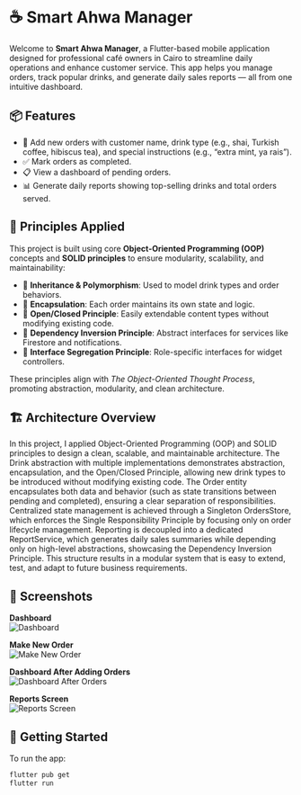 # ☕ Smart Ahwa Manager

Welcome to **Smart Ahwa Manager**, a Flutter-based mobile application designed for professional café owners in Cairo to streamline daily operations and enhance customer service. This app helps you manage orders, track popular drinks, and generate daily sales reports — all from one intuitive dashboard.


## 📦 Features

- 📝 Add new orders with customer name, drink type (e.g., shai, Turkish coffee, hibiscus tea), and special instructions (e.g., “extra mint, ya rais”).
- ✅ Mark orders as completed.
- 📋 View a dashboard of pending orders.
- 📊 Generate daily reports showing top-selling drinks and total orders served.


## 🧠 Principles Applied

This project is built using core **Object-Oriented Programming (OOP)** concepts and **SOLID principles** to ensure modularity, scalability, and maintainability:

- 🔁 **Inheritance & Polymorphism**: Used to model drink types and order behaviors.
- 🔐 **Encapsulation**: Each order maintains its own state and logic.
- 🧩 **Open/Closed Principle**: Easily extendable content types without modifying existing code.
- 🔌 **Dependency Inversion Principle**: Abstract interfaces for services like Firestore and notifications.
- 🧼 **Interface Segregation Principle**: Role-specific interfaces for widget controllers.

These principles align with *The Object-Oriented Thought Process*, promoting abstraction, modularity, and clean architecture.


## 🏗️ Architecture Overview

In this project, I applied Object-Oriented Programming (OOP) and SOLID principles to design a clean, scalable, and maintainable architecture. The Drink abstraction with multiple implementations demonstrates abstraction, encapsulation, and the Open/Closed Principle, allowing new drink types to be introduced without modifying existing code. The Order entity encapsulates both data and behavior (such as state transitions between pending and completed), ensuring a clear separation of responsibilities. Centralized state management is achieved through a Singleton OrdersStore, which enforces the Single Responsibility Principle by focusing only on order lifecycle management. Reporting is decoupled into a dedicated ReportService, which generates daily sales summaries while depending only on high-level abstractions, showcasing the Dependency Inversion Principle. This structure results in a modular system that is easy to extend, test, and adapt to future business requirements.


## 📸 Screenshots

**Dashboard**  
![Dashboard](https://github.com/user-attachments/assets/d979d8cd-3c84-495b-8ba9-8b58bdb71c90)

**Make New Order**  
![Make New Order](https://github.com/user-attachments/assets/f7d65d65-089c-4cda-a160-4ec743a909b3)

**Dashboard After Adding Orders**  
![Dashboard After Orders](https://github.com/user-attachments/assets/bdb2739a-99dc-4815-985d-74b112b800dd)

**Reports Screen**  
![Reports Screen](https://github.com/user-attachments/assets/f9e28f63-be90-4b8b-818f-7010773b7a9f)


## 🚀 Getting Started

To run the app:

```bash
flutter pub get
flutter run

